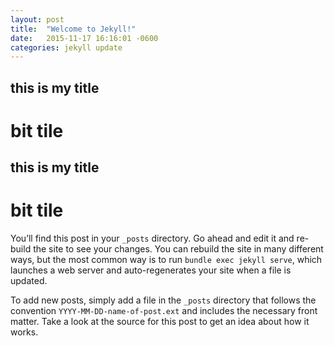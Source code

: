 ```yaml
---
layout: post
title:  "Welcome to Jekyll!"
date:   2015-11-17 16:16:01 -0600
categories: jekyll update
---
```


## this is my title 

# bit tile

## this is my title 

# bit tile

You’ll find this post in your `_posts` directory. Go ahead and edit it and re-build the site to see your changes. You can rebuild the site in many different ways, but the most common way is to run `bundle exec jekyll serve`, which launches a web server and auto-regenerates your site when a file is updated.

To add new posts, simply add a file in the `_posts` directory that follows the convention `YYYY-MM-DD-name-of-post.ext` and includes the necessary front matter. Take a look at the source for this post to get an idea about how it works.
